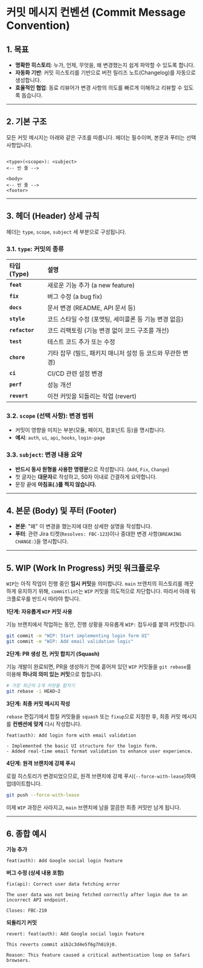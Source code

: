# 커밋 메시지 컨벤션 (Commit Message Convention)

## 1. 목표

* **명확한 히스토리**: 누가, 언제, 무엇을, 왜 변경했는지 쉽게 파악할 수 있도록 합니다.
* **자동화 기반**: 커밋 히스토리를 기반으로 버전 릴리즈 노트(Changelog)를 자동으로 생성합니다.
* **효율적인 협업**: 동료 리뷰어가 변경 사항의 의도를 빠르게 이해하고 리뷰할 수 있도록 돕습니다.

---

## 2. 기본 구조

모든 커밋 메시지는 아래와 같은 구조를 따릅니다. 헤더는 필수이며, 본문과 푸터는 선택 사항입니다.

```

<type>(<scope>): <subject>
<-- 빈 줄 -->

<body>
<-- 빈 줄 -->
<footer>

````

-----

## 3\. 헤더 (Header) 상세 규칙

헤더는 `type`, `scope`, `subject` 세 부분으로 구성됩니다.

### **3.1. `type`: 커밋의 종류**

| 타입 (Type) | 설명 |
| :--- | :--- |
| **`feat`** | 새로운 기능 추가 (a new feature) |
| **`fix`** | 버그 수정 (a bug fix) |
| **`docs`** | 문서 변경 (README, API 문서 등) |
| **`style`** | 코드 스타일 수정 (포맷팅, 세미콜론 등 기능 변경 없음) |
| **`refactor`** | 코드 리팩토링 (기능 변경 없이 코드 구조를 개선) |
| **`test`** | 테스트 코드 추가 또는 수정 |
| **`chore`** | 기타 잡무 (빌드, 패키지 매니저 설정 등 코드와 무관한 변경) |
| **`ci`** | CI/CD 관련 설정 변경 |
| **`perf`** | 성능 개선 |
| **`revert`** | 이전 커밋을 되돌리는 작업 (revert) |

### **3.2. `scope` (선택 사항): 변경 범위**

  * 커밋이 영향을 미치는 부분(모듈, 페이지, 컴포넌트 등)을 명시합니다.
  * **예시**: `auth`, `ui`, `api`, `hooks`, `login-page`

### **3.3. `subject`: 변경 내용 요약**

  * **반드시 동사 원형을 사용한 명령문**으로 작성합니다. (`Add`, `Fix`, `Change`)
  * 첫 글자는 **대문자**로 작성하고, 50자 이내로 간결하게 요약합니다.
  * 문장 끝에 **마침표(.)를 찍지 않습니다.**

-----

## 4\. 본문 (Body) 및 푸터 (Footer)

  * **본문**: "왜" 이 변경을 했는지에 대한 상세한 설명을 작성합니다.
  * **푸터**: 관련 Jira 티켓(`Resolves: FBC-123`)이나 중대한 변경 사항(`BREAKING CHANGE:`)을 명시합니다.

-----

## 5\. WIP (Work In Progress) 커밋 워크플로우

`WIP`는 아직 작업이 진행 중인 **임시 커밋**을 의미합니다. `main` 브랜치의 히스토리를 깨끗하게 유지하기 위해, `commitlint`는 `WIP` 커밋을 의도적으로 차단합니다. 따라서 아래 워크플로우를 반드시 따라야 합니다.

**1단계: 자유롭게 `WIP` 커밋 사용**

기능 브랜치에서 작업하는 동안, 진행 상황을 자유롭게 `WIP:` 접두사를 붙여 커밋합니다.

```bash
git commit -m "WIP: Start implementing login form UI"
git commit -m "WIP: Add email validation logic"
````

**2단계: PR 생성 전, 커밋 합치기 (Squash)**

기능 개발이 완료되면, PR을 생성하기 전에 흩어져 있던 `WIP` 커밋들을 `git rebase`를 이용해 **하나의 의미 있는 커밋**으로 합칩니다.

```bash
# 가장 최근의 2개 커밋을 합치기
git rebase -i HEAD~2
```

**3단계: 최종 커밋 메시지 작성**

`rebase` 편집기에서 합칠 커밋들을 `squash` 또는 `fixup`으로 지정한 후, 최종 커밋 메시지를 **컨벤션에 맞게** 다시 작성합니다.

```
feat(auth): Add login form with email validation

- Implemented the basic UI structure for the login form.
- Added real-time email format validation to enhance user experience.
```

**4단계: 원격 브랜치에 강제 푸시**

로컬 히스토리가 변경되었으므로, 원격 브랜치에 강제 푸시(`--force-with-lease`)하여 업데이트합니다.

```bash
git push --force-with-lease
```

이제 `WIP` 과정은 사라지고, `main` 브랜치에 남을 깔끔한 최종 커밋만 남게 됩니다.

-----

## 6\. 종합 예시

**기능 추가**

```
feat(auth): Add Google social login feature
```

**버그 수정 (상세 내용 포함)**

```
fix(api): Correct user data fetching error

The user data was not being fetched correctly after login due to an incorrect API endpoint.

Closes: FBC-210
```

**되돌리기 커밋**

```
revert: feat(auth): Add Google social login feature

This reverts commit a1b2c3d4e5f6g7h8i9j0.

Reason: This feature caused a critical authentication loop on Safari browsers.
```